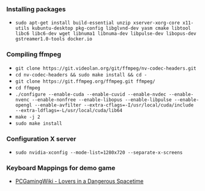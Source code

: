 ### Installing packages

- `sudo apt-get install build-essential unzip xserver-xorg-core x11-utils kubuntu-desktop pkg-config libglvnd-dev yasm cmake libtool libc6 libc6-dev wget libnuma1 libnuma-dev libpulse-dev libopus-dev gstreamer1.0-tools docker.io`

### Compiling ffmpeg

- `git clone https://git.videolan.org/git/ffmpeg/nv-codec-headers.git`
- `cd nv-codec-headers && sudo make install && cd -`
- `git clone https://git.ffmpeg.org/ffmpeg.git ffmpeg/`
- `cd ffmpeg`
- `./configure --enable-cuda --enable-cuvid --enable-nvdec --enable-nvenc --enable-nonfree --enable-libopus --enable-libpulse --enable-opengl --enable-avfilter --extra-cflags=-I/usr/local/cuda/include  --extra-ldflags=-L/usr/local/cuda/lib64`
- `make -j 2`
- `sudo make install`

### Configuration X server

- `sudo nvidia-xconfig --mode-list=1280x720 --separate-x-screens`

### Keyboard Mappings for demo game

- [PCGamingWiki - Lovers in a Dangerous Spacetime](https://www.pcgamingwiki.com/wiki/Lovers_in_a_Dangerous_Spacetime)
